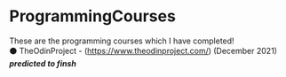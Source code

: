 # ProgrammingCourses
These are the programming courses which I have completed! <br>
⚫ TheOdinProject - (https://www.theodinproject.com/) (December 2021) <em>**predicted to finsh**</em>
